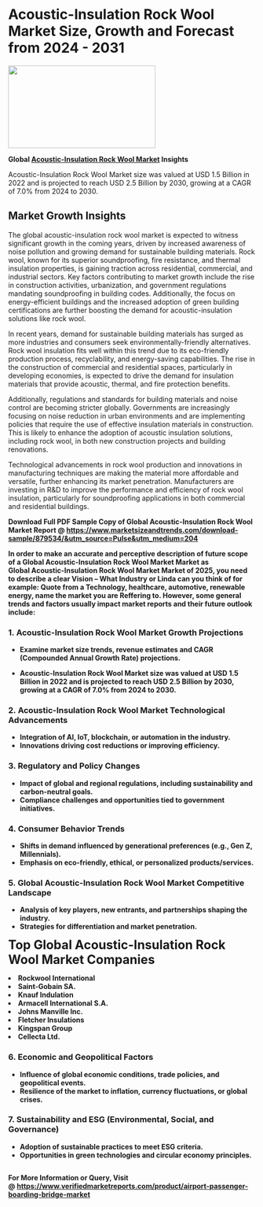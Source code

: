 <H1>Acoustic-Insulation Rock Wool Market Size, Growth and Forecast from 2024 - 2031</H1><img class="aligncenter size-medium wp-image-584254" src="https://thirdeyenews.in/wp-content/uploads/2024/09/Global-Market-Research-300x168.jpeg" alt="" width="300" height="168" /><p><strong>Global&nbsp;<a href="https://www.marketsizeandtrends.com/download-sample/879534/&amp;utm_source=Pulse&amp;utm_medium=204">Acoustic-Insulation Rock Wool Market</a> Insights</strong></p><p>Acoustic-Insulation Rock Wool Market size was valued at USD 1.5 Billion in 2022 and is projected to reach USD 2.5 Billion by 2030, growing at a CAGR of 7.0% from 2024 to 2030.</p><p><h2>Market Growth Insights</h2> <p>The global acoustic-insulation rock wool market is expected to witness significant growth in the coming years, driven by increased awareness of noise pollution and growing demand for sustainable building materials. Rock wool, known for its superior soundproofing, fire resistance, and thermal insulation properties, is gaining traction across residential, commercial, and industrial sectors. Key factors contributing to market growth include the rise in construction activities, urbanization, and government regulations mandating soundproofing in building codes. Additionally, the focus on energy-efficient buildings and the increased adoption of green building certifications are further boosting the demand for acoustic-insulation solutions like rock wool.</p> <p><strong></strong></p> <p>In recent years, demand for sustainable building materials has surged as more industries and consumers seek environmentally-friendly alternatives. Rock wool insulation fits well within this trend due to its eco-friendly production process, recyclability, and energy-saving capabilities. The rise in the construction of commercial and residential spaces, particularly in developing economies, is expected to drive the demand for insulation materials that provide acoustic, thermal, and fire protection benefits.</p> <p>Additionally, regulations and standards for building materials and noise control are becoming stricter globally. Governments are increasingly focusing on noise reduction in urban environments and are implementing policies that require the use of effective insulation materials in construction. This is likely to enhance the adoption of acoustic insulation solutions, including rock wool, in both new construction projects and building renovations.</p> <p>Technological advancements in rock wool production and innovations in manufacturing techniques are making the material more affordable and versatile, further enhancing its market penetration. Manufacturers are investing in R&D to improve the performance and efficiency of rock wool insulation, particularly for soundproofing applications in both commercial and residential buildings.</p> <p><strong></p><p><span class=""><strong>Download Full PDF Sample Copy of Global Acoustic-Insulation Rock Wool Market Report</strong> @ <a href="https://www.marketsizeandtrends.com/download-sample/879534/&amp;utm_source=Pulse&amp;utm_medium=204" target="_blank">https://www.marketsizeandtrends.com/download-sample/879534/&amp;utm_source=Pulse&amp;utm_medium=204</a></span></p><p>In order to make an accurate and perceptive description of future scope of a Global&nbsp;Acoustic-Insulation Rock Wool Market Market as Global&nbsp;Acoustic-Insulation Rock Wool Market Market of 2025, you need to describe a clear Vision &ndash; What Industry or Linda can you think of for example: Quote from a Technology, healthcare, automotive, renewable energy, name the market you are Reffering to. However, some general trends and factors usually impact market reports and their future outlook include:</p><h3>1.&nbsp;<strong>Acoustic-Insulation Rock Wool Market Growth Projections</strong></h3><ul><li>Examine market size trends, revenue estimates and CAGR (Compounded Annual Growth Rate) projections.</li><li><p>Acoustic-Insulation Rock Wool Market size was valued at USD 1.5 Billion in 2022 and is projected to reach USD 2.5 Billion by 2030, growing at a CAGR of 7.0% from 2024 to 2030.</p></li></ul><h3>2.&nbsp;<strong>Acoustic-Insulation Rock Wool Market Technological Advancements</strong></h3><ul><li>Integration of AI, IoT, blockchain, or automation in the industry.</li><li>Innovations driving cost reductions or improving efficiency.</li></ul><h3>3.&nbsp;<strong>Regulatory and Policy Changes</strong></h3><ul><li>Impact of global and regional regulations, including sustainability and carbon-neutral goals.</li><li>Compliance challenges and opportunities tied to government initiatives.</li></ul><h3>4.&nbsp;<strong>Consumer Behavior Trends</strong></h3><ul><li>Shifts in demand influenced by generational preferences (e.g., Gen Z, Millennials).</li><li>Emphasis on eco-friendly, ethical, or personalized products/services.</li></ul><h3>5.&nbsp;<strong>Global Acoustic-Insulation Rock Wool Market Competitive Landscape</strong></h3><ul><li>Analysis of key players, new entrants, and partnerships shaping the industry.</li><li>Strategies for differentiation and market penetration.</li></ul><p data-pm-slice="1 1 []"><span style="color: inherit; font-family: inherit; font-size: 25px;">Top Global Acoustic-Insulation Rock Wool Market Companies</span></p><div class="" data-test-id=""><p><li>Rockwool International</li><li> Saint-Gobain SA.</li><li> Knauf Indulation</li><li> Armacell International S.A.</li><li> Johns Manville Inc.</li><li> Fletcher Insulations</li><li> Kingspan Group</li><li> Cellecta Ltd.</li></p></div><h3>6.&nbsp;<strong>Economic and Geopolitical Factors</strong></h3><ul><li>Influence of global economic conditions, trade policies, and geopolitical events.</li><li>Resilience of the market to inflation, currency fluctuations, or global crises.</li></ul><h3>7.&nbsp;<strong>Sustainability and ESG (Environmental, Social, and Governance)</strong></h3><ul><li>Adoption of sustainable practices to meet ESG criteria.</li><li>Opportunities in green technologies and circular economy principles.</li></ul><h2><strong style="font-size: 14px;">For More Information or Query, Visit @&nbsp;</strong><a style="background-color: #ffffff; font-size: 14px;" href="https://www.marketsizeandtrends.com/report/acoustic-insulation-rock-wool-market/" target="_blank">https://www.verifiedmarketreports.com/product/airport-passenger-boarding-bridge-market</a></h2>
